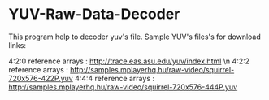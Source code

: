 # YUV-Raw-Data-Decoder
This program help to decoder yuv's file.
Sample YUV's files's for download links:

4:2:0  reference arrays : http://trace.eas.asu.edu/yuv/index.html \n
4:2:2 reference arrays : http://samples.mplayerhq.hu/raw-video/squirrel-720x576-422P.yuv 
4:4:4 reference arrays : http://samples.mplayerhq.hu/raw-video/squirrel-720x576-444P.yuv 
